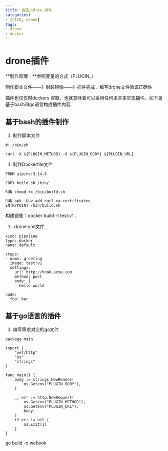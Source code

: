 ```yaml
---
title: 自定义droe 插件
categories: 
- [CICD, drone]
tags:
- drone
- docker
---
```




# drone插件

**制作原理：**参照变量的方式（PLUGIN_）

制作脚本文件——》封装镜像——》插件完成，编写drone文件验证正确性

插件也仅仅时dockers 容器，也就意味着可以采用任何语言来实现插件。如下是基于bash和go语言构成插件内容.

## 基于bash的插件制作

1. 制作脚本文件

```
#! /bin/sh

curl -X ${PLUGIN_METHOD} -d ${PLUGIN_BODY} ${PLUGIN_URL}
```

1. 制作Dockerfile文件

```
FROM alpine:3.14.6

COPY build.sh /bin/

RUN chmod +x /bin/build.sh

RUN apk -Uuv add curl ca-certificates
ENTRYPOINT /bin/build.sh
```

构建镜像：docker build -t test:v1 .

1. .drone.yml文件

```
kind: pipeline
type: docker
name: default

steps:
- name: greeting
  image: test:v1
  settings:
    url: http://hook.acme.com
    method: post
    body: |
      hello world

node:
  foo: bar
```

## 基于go语言的插件

1. 编写需求对应的go文件

```
package main

import (
    "net/http"
    "os"
    "strings"
)

func main() {
    body := strings.NewReader(
        os.Getenv("PLUGIN_BODY"),
    )

    _, err := http.NewRequest(
        os.Getenv("PLUGIN_METHOD"),
        os.Getenv("PLUGIN_URL"),
        body,
    )
    if err != nil {
        os.Exit(1)
    }
}
```

go build -o wehook